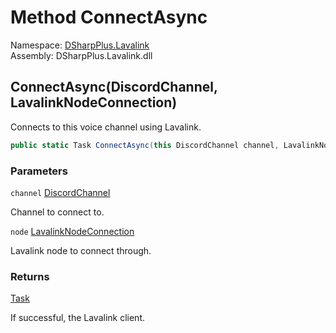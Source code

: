 # Method ConnectAsync

Namespace: [DSharpPlus.Lavalink](DSharpPlus.Lavalink.md)  
Assembly: DSharpPlus.Lavalink.dll

## <a id="DSharpPlus_Lavalink_DiscordClientExtensions_ConnectAsync_DSharpPlus_Entities_DiscordChannel_DSharpPlus_Lavalink_LavalinkNodeConnection_"></a>ConnectAsync\(DiscordChannel, LavalinkNodeConnection\)

Connects to this voice channel using Lavalink.

```csharp
public static Task ConnectAsync(this DiscordChannel channel, LavalinkNodeConnection node)
```

### Parameters

`channel` [DiscordChannel](DSharpPlus.Entities.DiscordChannel.md)

Channel to connect to.

`node` [LavalinkNodeConnection](DSharpPlus.Lavalink.LavalinkNodeConnection.md)

Lavalink node to connect through.

### Returns

[Task](https://learn.microsoft.com/dotnet/api/system.threading.tasks.task)

If successful, the Lavalink client.

